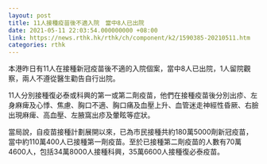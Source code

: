 ```yaml
---
layout: post
title: 11人接種疫苗後不適入院　當中8人已出院
date: 2021-05-11 22:03:54.000000000 +08:00
link: https://news.rthk.hk/rthk/ch/component/k2/1590385-20210511.htm
categories: rthk
---
```


本港昨日有11人在接種新冠疫苗後不適的入院個案，當中8人已出院，1人留院觀察，兩人不遵從醫生勸告自行出院。

11人分別接種復必泰或科興的第一或第二劑疫苗，他們在接種疫苗後分別出疹、左身麻痺及心悸、焦慮、胸口不適、胸口痛及血壓上升、血管迷走神經性昏厥、右臉出現麻痺、高血壓、左腋窩出疹及暈眩等症狀。

當局說，自疫苗接種計劃展開以來，已為市民接種共約180萬5000劑新冠疫苗，當中約110萬400人已接種第一劑疫苗。至於已接種第二劑疫苗的人數有70萬4600人，包括34萬8000人接種科興，35萬6600人接種復必泰疫苗。
